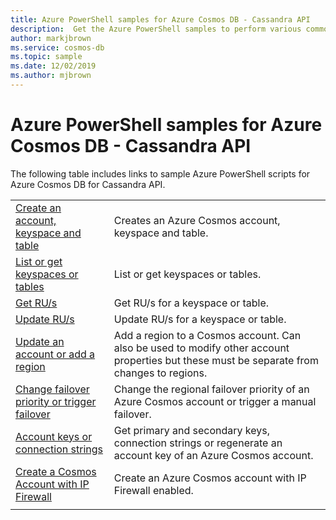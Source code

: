 ```yaml
---
title: Azure PowerShell samples for Azure Cosmos DB - Cassandra API
description:  Get the Azure PowerShell samples to perform various common tasks in Azure Cosmos DB Cassandra API accounts
author: markjbrown
ms.service: cosmos-db
ms.topic: sample
ms.date: 12/02/2019
ms.author: mjbrown
---
```


# Azure PowerShell samples for Azure Cosmos DB - Cassandra API

The following table includes links to sample Azure PowerShell scripts for Azure Cosmos DB for Cassandra API.

| | |
|---|---|
|[Create an account, keyspace and table](scripts/powershell/cassandra/ps-cassandra-create.md?toc=%2fpowershell%2fmodule%2ftoc.json)| Creates an Azure Cosmos account, keyspace and table. |
|[List or get keyspaces or tables](scripts/powershell/cassandra/ps-cassandra-list-get.md?toc=%2fpowershell%2fmodule%2ftoc.json)| List or get keyspaces or tables. |
|[Get RU/s](scripts/powershell/cassandra/ps-cassandra-ru-get.md?toc=%2fpowershell%2fmodule%2ftoc.json)| Get RU/s for a keyspace or table. |
|[Update RU/s](scripts/powershell/cassandra/ps-cassandra-ru-update.md?toc=%2fpowershell%2fmodule%2ftoc.json)| Update RU/s for a keyspace or table. |
|[Update an account or add a region](scripts/powershell/common/ps-account-update.md?toc=%2fpowershell%2fmodule%2ftoc.json)| Add a region to a Cosmos account. Can also be used to modify other account properties but these must be separate from changes to regions. |
|[Change failover priority or trigger failover](scripts/powershell/common/ps-account-failover-priority-update.md?toc=%2fpowershell%2fmodule%2ftoc.json)| Change the regional failover priority of an Azure Cosmos account or trigger a manual failover. |
|[Account keys or connection strings](scripts/powershell/common/ps-account-keys-connection-strings.md?toc=%2fpowershell%2fmodule%2ftoc.json)| Get primary and secondary keys, connection strings or regenerate an account key of an Azure Cosmos account. |
|[Create a Cosmos Account with IP Firewall](scripts/powershell/common/ps-account-firewall-create.md?toc=%2fpowershell%2fmodule%2ftoc.json)| Create an Azure Cosmos account with IP Firewall enabled. |
|||
